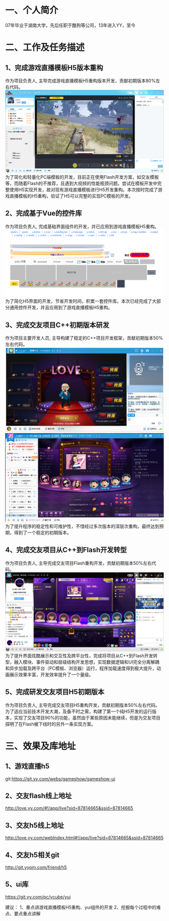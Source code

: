 [jiaoyou1]: ./docs/20190709163801.png "交友一期版本"
[jiaoyou2]: ./docs/20190709163905.png "交友二期版本"
[jiaoyou3]: ./docs/20190709163354.png "交友Flash版本"
[gameshow]: ./docs/20190709162809.png "游戏直播模板"
[uitest]: ./docs/20190710165447.png "yui"
# 一、个人简介
  07年毕业于湖南大学，先后任职于酷狗等公司，13年进入YY，至今

# 二、工作及任务描述
## 1、完成游戏直播模板H5版本重构
  作为项目负责人, 主导完成游戏直播模板H5重构版本开发，贡献初期版本80%左右代码。
  ![gameshow]
  为了简化和轻量化PC端模板的开发，目前正在使用Flash开发方案，如交友模板等，而随着Flash的不推荐，且遇到大视频的性能瓶颈问题。尝试在模板开发中完整使用H5实现开发，故对现有游戏直播模板进行H5开发重构。本次按时完成了游戏直播模板的H5重构，验证了H5可以完整的实现PC模板的开发。

## 2、完成基于Vue的控件库
  作为项目负责人, 完成基础界面组件的开发，并已应用到游戏直播模板H5重构。
  ![uitest]
  为了简化H5界面的开发，节省开发时间，积累一套控件库。本次已经完成了大部分通用控件开发，并且应用到了游戏直播模板H5重构。

## 3、完成交友项目C++初期版本研发
  作为项目主要开发人员, 主导构建了稳定的C++项目开发框架，贡献初期版本50%左右代码。
  ![jiaoyou1]![jiaoyou2]
  为了提升程序的稳定性和可维护性，不惜经过多次版本的深层次重构，最终达到预期，得到了一个稳定的初期版本。

## 4、完成交友项目从C++到Flash开发转型
  作为项目负责人, 主导完成交友项目Flash重构开发，贡献初期版本50%左右代码。
  ![jiaoyou3]
  为了提升界面炫酷展示和交互性及跨平台性，完成将项目从C++到Flash开发转型，融入模块、事件驱动和层级结构开发思想，实现数据逻辑和UI完全分离解耦和异步加载及跨平台（PC模板、浏览器）运行，程序加载速度得到极大提升，动画展示效果丰富，开发效率提升了一个量级。

## 5、完成研发交友项目H5初期版本
  作为项目负责人, 主导完成交友项目H5重构开发，贡献初期版本50%左右代码。
  为了适应当前技术开发大潮，及备不时之需，构建了第一个纯H5开发的运行版本，实现了交友项目90%的功能，虽然由于某些原因未能继续，但是为交友项目探明了在Flash被下线时的另外一条实现方案。

# 三、效果及库地址
## 1、游戏直播h5
  git:https://git.yy.com/webs/gameshow/gameshow-ui
## 2、交友flash线上地址
  http://love.yy.com/#!/app/live?sid=87814665&ssid=87814665
## 3、交友h5线上地址
  http://love.yy.com/webIndex.html#!/app/live?sid=87814665&ssid=87814665
## 4、交友h5相关git
  http://git.yypm.com/friend/h5
## 5、ui库
  https://git.yy.com/pc/ycube/yui


建议：
1、重点讲游戏直播模板H5重构、yui组件的开发
2、挖掘每个过程中的难点、要点重点讲解